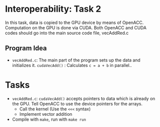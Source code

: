 # Interoperability: Task 2

In this task, data is copied to the GPU device by means of OpenACC. Computation on the GPU is done
via CUDA. Both OpenACC and CUDA codes should go into the main source code file, vecAddRed.c

## Program Idea

* `vecAddRed.c`: The main part of the program sets up the data and initializes it. `cudaVecAdd()` : Calculates `c = a + b` in parallel..


# Tasks

* `vecAddRed.c`: `cudaVecAdd()` accepts pointers to data which is already on the GPU. Tell OpenACC to use the device pointers for the arrays.
    - Call the kernel (Use the `<<<` syntax)
    - Implement vector addition
* Compile with `make`, run with `make run`
